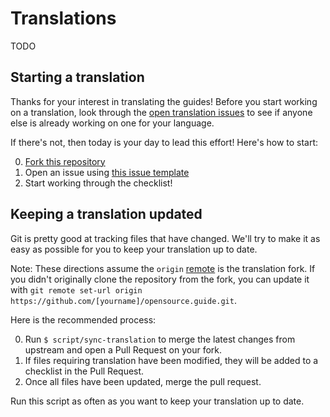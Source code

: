 # Translations

TODO

## Starting a translation

Thanks for your interest in translating the guides! Before you start working on a translation, look through the [open translation issues](https://github.com/github/opensource.guide/labels/translation) to see if anyone else is already working on one for your language.

If there's not, then today is your day to lead this effort! Here's how to start:

0. [Fork this repository](https://github.com/github/opensource.guide/fork)
0. Open an issue using [this issue template](templates/translation-issue-template.md)
0. Start working through the checklist!

## Keeping a translation updated

Git is pretty good at tracking files that have changed. We'll try to make it as easy as possible for you to keep your translation up to date.

Note: These directions assume the `origin` [remote](https://git-scm.com/docs/git-remote) is the translation fork. If you didn't originally clone the repository from the fork, you can update it with `git remote set-url origin https://github.com/[yourname]/opensource.guide.git`.

Here is the recommended process:

0. Run `$ script/sync-translation` to merge the latest changes from upstream and open a Pull Request on your fork.
0. If files requiring translation have been modified, they will be added to a checklist in the Pull Request.
0. Once all files have been updated, merge the pull request.

Run this script as often as you want to keep your translation up to date.
